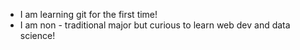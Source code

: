 - I am learning git for the first time!
- I am non - traditional major but curious to learn web dev and data science!